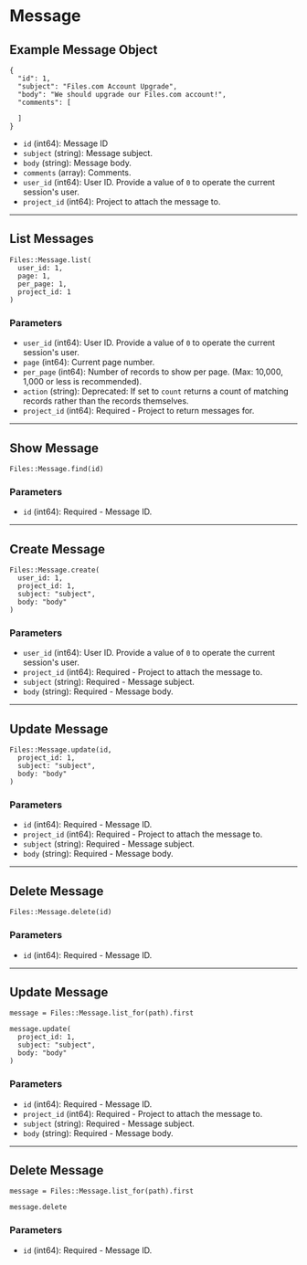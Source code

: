 # Message

## Example Message Object

```
{
  "id": 1,
  "subject": "Files.com Account Upgrade",
  "body": "We should upgrade our Files.com account!",
  "comments": [

  ]
}
```

* `id` (int64): Message ID
* `subject` (string): Message subject.
* `body` (string): Message body.
* `comments` (array): Comments.
* `user_id` (int64): User ID.  Provide a value of `0` to operate the current session's user.
* `project_id` (int64): Project to attach the message to.


---

## List Messages

```
Files::Message.list(
  user_id: 1, 
  page: 1, 
  per_page: 1, 
  project_id: 1
)
```

### Parameters

* `user_id` (int64): User ID.  Provide a value of `0` to operate the current session's user.
* `page` (int64): Current page number.
* `per_page` (int64): Number of records to show per page.  (Max: 10,000, 1,000 or less is recommended).
* `action` (string): Deprecated: If set to `count` returns a count of matching records rather than the records themselves.
* `project_id` (int64): Required - Project to return messages for.


---

## Show Message

```
Files::Message.find(id)
```

### Parameters

* `id` (int64): Required - Message ID.


---

## Create Message

```
Files::Message.create(
  user_id: 1, 
  project_id: 1, 
  subject: "subject", 
  body: "body"
)
```

### Parameters

* `user_id` (int64): User ID.  Provide a value of `0` to operate the current session's user.
* `project_id` (int64): Required - Project to attach the message to.
* `subject` (string): Required - Message subject.
* `body` (string): Required - Message body.


---

## Update Message

```
Files::Message.update(id, 
  project_id: 1, 
  subject: "subject", 
  body: "body"
)
```

### Parameters

* `id` (int64): Required - Message ID.
* `project_id` (int64): Required - Project to attach the message to.
* `subject` (string): Required - Message subject.
* `body` (string): Required - Message body.


---

## Delete Message

```
Files::Message.delete(id)
```

### Parameters

* `id` (int64): Required - Message ID.


---

## Update Message

```
message = Files::Message.list_for(path).first

message.update(
  project_id: 1,
  subject: "subject",
  body: "body"
)
```

### Parameters

* `id` (int64): Required - Message ID.
* `project_id` (int64): Required - Project to attach the message to.
* `subject` (string): Required - Message subject.
* `body` (string): Required - Message body.


---

## Delete Message

```
message = Files::Message.list_for(path).first

message.delete
```

### Parameters

* `id` (int64): Required - Message ID.
